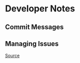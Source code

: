 # Developer Notes

## Commit Messages

## Managing Issues
[Source](https://github.com/blog/831-issues-2-0-the-next-generation)
